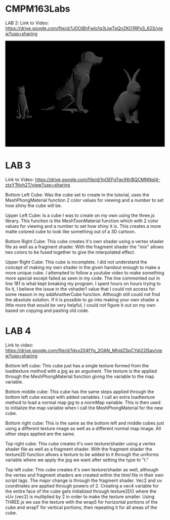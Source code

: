 # CMPM163Labs
LAB 2:
Link to Video: https://drive.google.com/file/d/1J0OiBhFwIo1q3iJwTpQnZKO1RPxS_62S/view?usp=sharing


![](Photo/3D%20Photo.PNG)


# LAB 3


Link to Video: https://drive.google.com/file/d/1nOEFgTgvXKrBQCMNNpl4-ztxYTtIvh2T/view?usp=sharing 


Bottom Left Cube: Was the cube set to create in the tutorial, uses the MeshPhongMaterial function 2 color values for viewing and a number to set how shiny the cube will be.

Upper Left Cube: Is a cube I was to create on my own using the three.js library. This function is the MeshToonMaterial function which with 2 color values for viewing and a number to set how shiny it is. This creates a more matte colored cube to look like something out of a 3D cartoon.

Bottom Right Cube: This cube creates it's own shader using a vertex shader file as well as a fragment shader. With the fragment shader the "mix" allows two colors to be fused together to give the interpolated effect.

Upper Right Cube: This cube is incomplete. I did not understand the concept of making my own shader in the given handout enough to make a more unique cube. I attempted to follow a youtube video to make something more special except failed as seen in my code. The line commented out in line 181 is what kept breaking my program. I spent hours on hours trying to fix it, I believe the issue in the vshader1 value that I could not access for some reason in my addAnotherCube function. Although still could not find the absolute solution. If it is possible to go into making your own shader a little more that would be very helpful, I could not figure it out on my own based on copying and pasting old code. 


# LAB 4

Link to video: https://drive.google.com/file/d/1dyx204fYg_2OAN_MhidZSpCYdi22lSav/view?usp=sharing


Bottom left cube: This cube just has a single texture formed from the loadtexture method with a jpg as an argument. The texture is the applied through the MeshPhongMaterial function giving the variable to the map variable.


Bottom middle cube: This cube has the same steps applied through the bottom left cube except with added variables. I call an extra loadtexture method to load a normal map jpg to a normMap variable. This is then used to initialize the map variable when I call the MeshPhongMaterial for the new cube.


Bottom right cube: This is the same as the bottom left and middle cubes just using a different texture image as well as a different normal map image. All other steps applied are the same.


Top right cube: This cube creates it's own texture/shader using a vertex shader file as well as a fragment shader. With the fragment shader the texture2D function allows a texture to be added to it through the uniforms variable where we apply the jpg we want after setting the type to "t."


Top left cube: This cube creates it's own texture/shader as well, although the vertex and fragment shaders are created within the html file in their own script tags. The major change is through the fragment shader. Vec2 and uv coordinates are applied through powers of 2. Creating a vec4 variable for the entire face of the cube gets initialized through texture2D() where the vUv (vec2) is multiplied by 2 in order to make the texture smaller. Using THREE.js we use the texture with the wrapS for horizontal portions of the cube and wrapT for vertical portions, then repeating it for all areas of the cube. 
